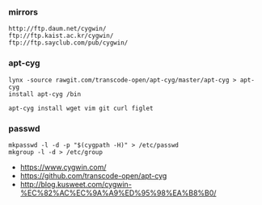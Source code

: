 ### mirrors 
```
http://ftp.daum.net/cygwin/
ftp://ftp.kaist.ac.kr/cygwin/
ftp://ftp.sayclub.com/pub/cygwin/
```

### apt-cyg 
```
lynx -source rawgit.com/transcode-open/apt-cyg/master/apt-cyg > apt-cyg
install apt-cyg /bin

apt-cyg install wget vim git curl figlet
```

### passwd 
```
mkpasswd -l -d -p "$(cygpath -H)" > /etc/passwd
mkgroup -l -d > /etc/group
```

 * https://www.cygwin.com/
 * https://github.com/transcode-open/apt-cyg
 * http://blog.kusweet.com/cygwin-%EC%82%AC%EC%9A%A9%ED%95%98%EA%B8%B0/
